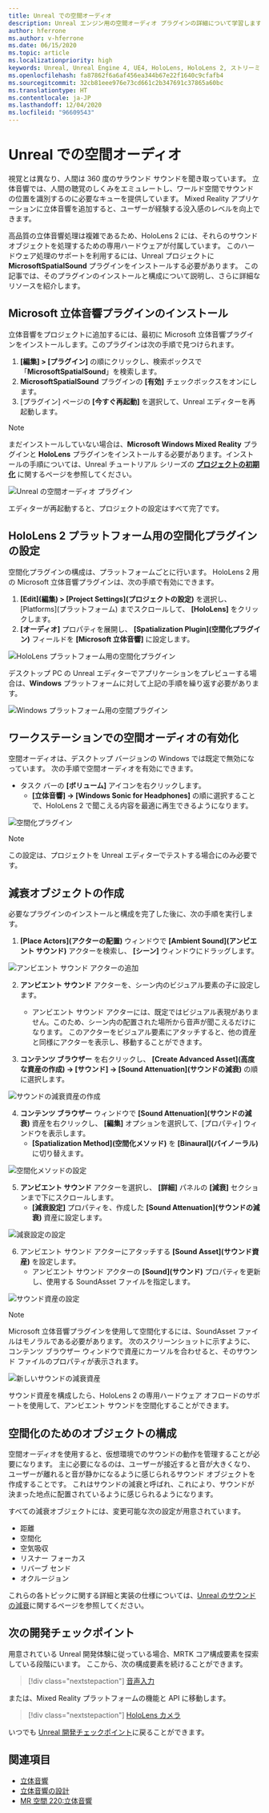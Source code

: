 ```yaml
---
title: Unreal での空間オーディオ
description: Unreal エンジン用の空間オーディオ プラグインの詳細について学習します。
author: hferrone
ms.author: v-hferrone
ms.date: 06/15/2020
ms.topic: article
ms.localizationpriority: high
keywords: Unreal, Unreal Engine 4, UE4, HoloLens, HoloLens 2, ストリーミング, リモート処理, Mixed Reality, 開発, 入門, 機能, 新しいプロジェクト, エミュレーター, ドキュメント, ガイド, 特徴, ホログラム, ゲームの開発, Mixed Reality ヘッドセット, Windows Mixed Reality ヘッドセット, 仮想現実ヘッドセット, 空間オーディオ
ms.openlocfilehash: fa87862f6a6af456ea344b67e22f1640c9cfafb4
ms.sourcegitcommit: 32cb81eee976e73cd661c2b347691c37865a60bc
ms.translationtype: HT
ms.contentlocale: ja-JP
ms.lasthandoff: 12/04/2020
ms.locfileid: "96609543"
---
```

# <a name="spatial-audio-in-unreal"></a>Unreal での空間オーディオ

視覚とは異なり、人間は 360 度のサラウンド サウンドを聞き取っています。 立体音響では、人間の聴覚のしくみをエミュレートし、ワールド空間でサウンドの位置を識別するのに必要なキューを提供しています。 Mixed Reality アプリケーションに立体音響を追加すると、ユーザーが経験する没入感のレベルを向上できます。  

高品質の立体音響処理は複雑であるため、HoloLens 2 には、それらのサウンド オブジェクトを処理するための専用ハードウェアが付属しています。  このハードウェア処理のサポートを利用するには、Unreal プロジェクトに **MicrosoftSpatialSound** プラグインをインストールする必要があります。 この記事では、そのプラグインのインストールと構成について説明し、さらに詳細なリソースを紹介します。

## <a name="installing-the-microsoft-spatial-sound-plugin"></a>Microsoft 立体音響プラグインのインストール

立体音響をプロジェクトに追加するには、最初に Microsoft 立体音響プラグインをインストールします。このプラグインは次の手順で見つけられます。

1. **[編集] > [プラグイン]** の順にクリックし、検索ボックスで「**MicrosoftSpatialSound**」を検索します。
2. **MicrosoftSpatialSound** プラグインの **[有効]** チェックボックスをオンにします。
3. [プラグイン] ページの **[今すぐ再起動]** を選択して、Unreal エディターを再起動します。

> [!NOTE]
> まだインストールしていない場合は、**Microsoft Windows Mixed Reality** プラグインと **HoloLens** プラグインをインストールする必要があります。インストールの手順については、Unreal チュートリアル シリーズの **[プロジェクトの初期化](tutorials/unreal-uxt-ch2.md)** に関するページを参照してください。

![Unreal の空間オーディオ プラグイン](images/unreal-spatial-audio-img-01.png)

エディターが再起動すると、プロジェクトの設定はすべて完了です。


## <a name="setting-the-spatialization-plugin-for-hololens-2-platform"></a>HoloLens 2 プラットフォーム用の空間化プラグインの設定

空間化プラグインの構成は、プラットフォームごとに行います。  HoloLens 2 用の Microsoft 立体音響プラグインは、次の手順で有効にできます。
1. **[Edit]\(編集\) > [Project Settings]\(プロジェクトの設定\)** を選択し、[Platforms]\(プラットフォーム\) までスクロールして、 **[HoloLens]** をクリックします。
2. **[オーディオ]** プロパティを展開し、 **[Spatialization Plugin]\(空間化プラグイン\)** フィールドを **[Microsoft 立体音響]** に設定します。

![HoloLens プラットフォーム用の空間化プラグイン](images/unreal-spatial-audio-img-02.png)

デスクトップ PC の Unreal エディターでアプリケーションをプレビューする場合は、**Windows** プラットフォームに対して上記の手順を繰り返す必要があります。

![Windows プラットフォーム用の空間プラグイン](images/unreal-spatial-audio-img-05.png)

## <a name="enabling-spatial-audio-on-your-workstation"></a>ワークステーションでの空間オーディオの有効化

空間オーディオは、デスクトップ バージョンの Windows では既定で無効になっています。 次の手順で空間オーディオを有効にできます。
* タスク バーの **[ボリューム]** アイコンを右クリックします。
    + **[立体音響] -> [Windows Sonic for Headphones]** の順に選択することで、HoloLens 2 で聞こえる内容を最適に再生できるようになります。

![空間化プラグイン](images/unreal-spatial-audio-img-04.png)

> [!NOTE]
>この設定は、プロジェクトを Unreal エディターでテストする場合にのみ必要です。

## <a name="creating-attenuation-objects"></a>減衰オブジェクトの作成

必要なプラグインのインストールと構成を完了した後に、次の手順を実行します。
1. **[Place Actors]\(アクターの配置\)** ウィンドウで **[Ambient Sound]\(アンビエント サウンド\)** アクターを検索し、 **[シーン]** ウィンドウにドラッグします。

![アンビエント サウンド アクターの追加](images/unreal-spatial-audio-img-07.png)

2. **アンビエント サウンド** アクターを、シーン内のビジュアル要素の子に設定します。
    * アンビエント サウンド アクターには、既定ではビジュアル表現がありません。このため、シーン内の配置された場所から音声が聞こえるだけになります。 このアクターをビジュアル要素にアタッチすると、他の資産と同様にアクターを表示し、移動することができます。

3.  **コンテンツ ブラウザー** を右クリックし、 **[Create Advanced Asset]\(高度な資産の作成\) -> [サウンド] -> [Sound Attenuation]\(サウンドの減衰\)** の順に選択します。

![サウンドの減衰資産の作成](images/unreal-spatial-audio-img-06.png)

4. **コンテンツ ブラウザー** ウィンドウで **[Sound Attenuation]\(サウンドの減衰\)** 資産を右クリックし、 **[編集]** オプションを選択して、[プロパティ] ウィンドウを表示します。
    * **[Spatialization Method]\(空間化メソッド\)** を **[Binaural]\(バイノーラル\)** に切り替えます。

![空間化メソッドの設定](images/unreal-spatial-audio-img-03.png)

5. **アンビエント サウンド** アクターを選択し、 **[詳細]** パネルの **[減衰]** セクションまで下にスクロールします。
    * **[減衰設定]** プロパティを、作成した **[Sound Attenuation]\(サウンドの減衰\)** 資産に設定します。

![減衰設定の設定](images/unreal-spatial-audio-img-08.png)

6. アンビエント サウンド アクターにアタッチする **[Sound Asset]\(サウンド資産\)** を設定します。
    * アンビエント サウンド アクターの **[Sound]\(サウンド\)** プロパティを更新し、使用する SoundAsset ファイルを指定します。

![サウンド資産の設定](images/unreal-spatial-audio-img-09.png)

> [!NOTE]
> Microsoft 立体音響プラグインを使用して空間化するには、SoundAsset ファイルはモノラルである必要があります。 次のスクリーンショットに示すように、コンテンツ ブラウザー ウィンドウで資産にカーソルを合わせると、そのサウンド ファイルのプロパティが表示されます。

![新しいサウンドの減衰資産](images/unreal-spatial-audio-img-10.png)

サウンド資産を構成したら、HoloLens 2 の専用ハードウェア オフロードのサポートを使用して、アンビエント サウンドを空間化することができます。

## <a name="configuring-objects-for-spatialization"></a>空間化のためのオブジェクトの構成

空間オーディオを使用すると、仮想環境でのサウンドの動作を管理することが必要になります。 主に必要になるのは、ユーザーが接近すると音が大きくなり、ユーザーが離れると音が静かになるように感じられるサウンド オブジェクトを作成することです。 これはサウンドの減衰と呼ばれ、これにより、サウンドが決まった地点に配置されているように感じられるようになります。

すべての減衰オブジェクトには、変更可能な次の設定が用意されています。
* 距離
* 空間化
* 空気吸収
* リスナー フォーカス
* リバーブ センド
* オクルージョン

これらの各トピックに関する詳細と実装の仕様については、[Unreal のサウンドの減衰](https://docs.unrealengine.com/Engine/Audio/DistanceModelAttenuation/index.html)に関するページを参照してください。

## <a name="next-development-checkpoint"></a>次の開発チェックポイント

用意されている Unreal 開発体験に従っている場合、MRTK コア構成要素を探索している段階にいます。 ここから、次の構成要素を続けることができます。

> [!div class="nextstepaction"]
> [音声入力](unreal-voice-input.md)

または、Mixed Reality プラットフォームの機能と API に移動します。

> [!div class="nextstepaction"]
> [HoloLens カメラ](unreal-hololens-camera.md)

いつでも [Unreal 開発チェックポイント](unreal-development-overview.md#2-core-building-blocks)に戻ることができます。


## <a name="see-also"></a>関連項目
* [立体音響](https://docs.microsoft.com/windows/mixed-reality/spatial-sound)
* [立体音響の設計](https://docs.microsoft.com/windows/mixed-reality/spatial-sound-design)
* [MR 空間 220:立体音響](https://docs.microsoft.com/windows/mixed-reality/holograms-220)
